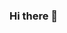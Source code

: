 ### Hi there 👋

<!--
**firojandev/firojandev** is a ✨ _special_ ✨ repository because its `README.md` (this file) appears on your GitHub profile.

Here are some ideas to get you started:

- 🔭 I’m currently working on python django framework & machine learning
- 🌱 I’m currently learning on Data Science & Deep Learning
- 📫 How to reach me: https://www.linkedin.com/in/altaf-hoshain-firoj/
-->
